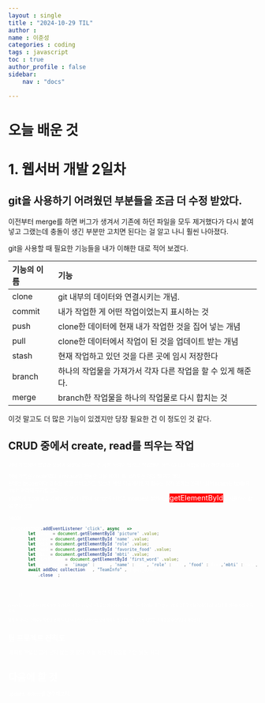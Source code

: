 ```yaml
---
layout : single
title : "2024-10-29 TIL"
author : 
name : 이준성
categories : coding
tags : javascript
toc : true
author_profile : false
sidebar:
    nav : "docs"

---
```


# 오늘 배운 것 

# 1. 웹서버 개발 2일차 


## git을 사용하기 어려웠던 부분들을 조금 더 수정 받았다. <br>


이전부터 merge를 하면 버그가 생겨서 기존에 하던 파일을 모두 제거했다가 다시 붙여넣고 그랬는데 충돌이 생긴 부분만 고치면 된다는 걸 알고 나니 훨씬 나아졌다.

git을 사용할 때 필요한 기능들을 내가 이해한 대로 적어 보겠다.

|기능의 이름|기능|
|:--------------|:-----------------------|
|clone|git 내부의 데이터와 연결시키는 개념.|
|commit|내가 작업한 게 어떤 작업이었는지 표시하는 것|
|push|clone한 데이터에 현재 내가 작업한 것을 집어 넣는 개념|
|pull|clone한 데이터에서 작업이 된 것을 업데이트 받는 개념|
|stash|현재 작업하고 있던 것을 다른 곳에 임시 저장한다|
|branch|하나의 작업물을 가져가서 각자 다른 작업을 할 수 있게 해준다.|
|merge|branch한 작업물을 하나의 작업물로 다시 합치는 것|

이것 말고도 더 많은 기능이 있겠지만 당장 필요한 건 이 정도인 것 같다.

## CRUD 중에서 create, read를 띄우는 작업

<span style = "color:white; font-size:70%">
어제 작업하던 팝업과 모달에 화면을 띄우는 건 금방 해결이 되었고 작업해야 하는 CRUD 작업을 내가 해보게 되었다.<br>

처음 작업은 create였다. firebase와 연동한 다음 데이터를 불러오는 것을 해보려 했다. <br>
원래는 header에다 함수를 넣고 불러오려고 했는데 어떤 이유에서인지 함수를 읽지 못하는 문제가 있어 script를 body의 main 아래에 두기로 했다.<br>
외부에서 module을 가져와야 했기 때문에 script의 타입을 module로 설정하고 <span style="color:white; background-color:red; font-size:150%">getElementById</span>를 사용하여 값을 받아왔다.<br>
</span>

결과물

```js
 createbutton.addEventListener('click', async ()=>{
        let image = document.getElementById('picture').value;
        let name = document.getElementById('name').value;
        let role = document.getElementById('role').value;
        let food = document.getElementById('favorite_food').value;
        let mbti = document.getElementById('mbti').value;
        let first_word = document.getElementById('first_word').value;
        let input_data = {'image' : image, 'name' : name, 'role' : role, 'food' : food,'mbti' : mbti, 'first_word' : first_word};
        await addDoc(collection(db, "TeamInfo"), input_data)
        self.close();


        
    })
```

<span style="color:white; font-size:70%">create와 read까지는 어떻게 해볼 만 하지만 각각의 id 값을 가지고 있어야 한다는 문제는 여전하기 때문에 그 값을 어떻게 가지고 있을 것인지 다음 시간에 더 연구해 봐야 할 것 같다.</span>

<span style="color:white; font-size:70%">앞의 두 가지는 과제로도 해봤던 문제이지만 update와 delete는 검색 해봐도 꽤 어렵던 것 같아서, 내일은 그 부분을 수정하던가 해야겠다.</span>

## 팀 프로젝트 진척도
내 파트 작업은 크게 문제 없는 것 같다. 이틀 동안 이 템포로 가면 될 듯 하다.



# 다음에 할 것
update, delete를 연구해보자.